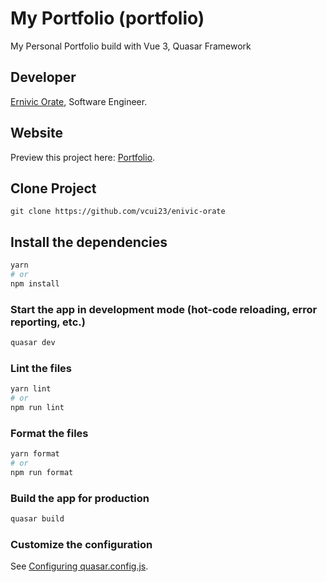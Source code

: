 # My Portfolio (portfolio)

My Personal Portfolio build with Vue 3, Quasar Framework

## Developer

[Ernivic Orate](https://www.linkedin.com/in/ernivic-orate-57741a104/), Software Engineer.

## Website

Preview this project here: [Portfolio](https://ernivic-orate.web.app/).

## Clone Project

```
git clone https://github.com/vcui23/enivic-orate
```

## Install the dependencies

```bash
yarn
# or
npm install
```

### Start the app in development mode (hot-code reloading, error reporting, etc.)

```bash
quasar dev
```

### Lint the files

```bash
yarn lint
# or
npm run lint
```

### Format the files

```bash
yarn format
# or
npm run format
```

### Build the app for production

```bash
quasar build
```

### Customize the configuration

See [Configuring quasar.config.js](https://v2.quasar.dev/quasar-cli-vite/quasar-config-js).
